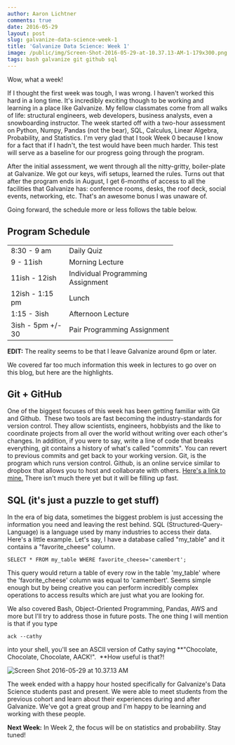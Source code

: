 ```yaml
---
author: Aaron Lichtner
comments: true
date: 2016-05-29 
layout: post
slug: galvanize-data-science-week-1
title: 'Galvanize Data Science: Week 1'
image: /public/img/Screen-Shot-2016-05-29-at-10.37.13-AM-1-179x300.png
tags: bash galvanize git github sql
---
```


Wow, what a week!

If I thought the first week was tough, I was wrong. I haven't worked this hard in a long time. It's incredibly exciting though to be working and learning in a place like Galvanize. My fellow classmates come from all walks of life: structural engineers, web developers, business analysts, even a snowboarding instructor. The week started off with a two-hour assessment on Python, Numpy, Pandas (not the bear), SQL, Calculus, Linear Algebra, Probability, and Statistics. I'm very glad that I took Week 0 because I know for a fact that if I hadn't, the test would have been much harder. This test will serve as a baseline for our progress going through the program.

After the initial assessment, we went through all the nitty-gritty, boiler-plate at Galvanize. We got our keys, wifi setups, learned the rules. Turns out that after the program ends in August, I get 6-months of access to all the facilities that Galvanize has: conference rooms, desks, the roof deck, social events, networking, etc. That's an awesome bonus I was unaware of.

Going forward, the schedule more or less follows the table below.



## Program Schedule



<table style="width: 75%;" >
<tbody >
<tr >

<td >8:30 - 9 am
</td>

<td >Daily Quiz
</td>
</tr>
<tr >

<td >9 - 11ish
</td>

<td >Morning Lecture
</td>
</tr>
<tr >

<td >11ish - 12ish
</td>

<td >Individual Programming Assignment
</td>
</tr>
<tr >

<td >12ish - 1:15 pm
</td>

<td >Lunch
</td>
</tr>
<tr >

<td >1:15 - 3ish
</td>

<td >Afternoon Lecture
</td>
</tr>
<tr >

<td >3ish - 5pm +/- 30
</td>

<td >Pair Programming Assignment
</td>
</tr>
</tbody>
</table>

**EDIT:** The reality seems to be that I leave Galvanize around 6pm or later.

We covered far too much information this week in lectures to go over on this blog, but here are the highlights.



## Git + GitHub



One of the biggest focuses of this week has been getting familiar with Git and Github.  These two tools are fast becoming the industry-standards for version control. They allow scientists, engineers, hobbyists and the like to coordinate projects from all over the world without writing over each other's changes. In addition, if you were to say, write a line of code that breaks everything, git contains a history of what's called "commits". You can revert to previous commits and get back to your working version. Git, is the program which runs version control. Github, is an online service similar to dropbox that allows you to host and collaborate with others. [Here's a link to mine.](https://github.com/alichtner) There isn't much there yet but it will be filling up fast.



## SQL (it's just a puzzle to get stuff)



In the era of big data, sometimes the biggest problem is just accessing the information you need and leaving the rest behind. SQL (Structured-Query-Language) is a language used by many industries to access their data. Here's a little example. Let's say, I have a database called "my_table" and it contains a "favorite_cheese" column.


    
    SELECT * FROM my_table WHERE favorite_cheese='camembert';



This query would return a table of every row in the table 'my_table' where the 'favorite_cheese' column was equal to 'camembert'. Seems simple enough but by being creative you can perform incredibly complex operations to access results which are just what you are looking for.

We also covered Bash, Object-Oriented Programming, Pandas, AWS and more but I'll try to address those in future posts. The one thing I will mention is that if you type


    
    ack --cathy



into your shell, you'll see an ASCII version of Cathy saying **"Chocolate, Chocolate, Chocolate, AACK!".  **How useful is that?!

![Screen Shot 2016-05-29 at 10.37.13 AM](/public/img/Screen-Shot-2016-05-29-at-10.37.13-AM-1-179x300.png)

The week ended with a happy hour hosted specifically for Galvanize's Data Science students past and present. We were able to meet students from the previous cohort and learn about their experiences during and after Galvanize. We've got a great group and I'm happy to be learning and working with these people.

**Next Week:** In Week 2, the focus will be on statistics and probability. Stay tuned!


